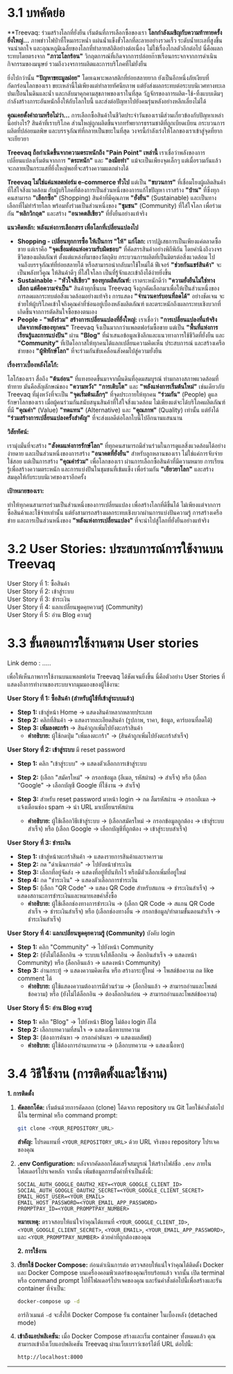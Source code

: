 # 3.1 บทคัดย่อ

**Treevaq: ร่วมสร้างโลกที่ยั่งยืน เริ่มต้นที่การเลือกซื้อของเรา
**โลกกำลังเผชิญกับความท้าทายครั้งยิ่งใหญ่...** ภาพข่าวไฟป่าที่โหมกระหน่ำ แผ่นน้ำแข็งขั้วโลกที่ละลายอย่างรวดเร็ว ระดับน้ำทะเลที่สูงขึ้นจนน่าตกใจ และอุณหภูมิเฉลี่ยของโลกที่ทำลายสถิติอย่างต่อเนื่อง ไม่ใช่เรื่องไกลตัวอีกต่อไป นี่คือผลกระทบโดยตรงจาก **"ภาวะโลกร้อน"** วิกฤตการณ์ที่เกิดจากการปล่อยก๊าซเรือนกระจกจากการดำเนินกิจกรรมของมนุษย์ รวมถึงวงจรการผลิตและการบริโภคที่ไม่ยั่งยืน

ยิ่งไปกว่านั้น **"ปัญหาขยะมูลฝอย"** โดยเฉพาะพลาสติกที่ย่อยสลายยาก ยังเป็นอีกหนึ่งภัยเงียบที่กัดกร่อนโลกของเรา ขยะเหล่านี้ไม่เพียงแต่ทำลายทัศนียภาพ แต่ยังส่งผลกระทบต่อระบบนิเวศทางทะเล ปนเปื้อนในดินและน้ำ และกลับมาคุกคามสุขภาพของเราในที่สุด วัฏจักรของการผลิต-ใช้-ทิ้งแบบเดิมๆ กำลังสร้างภาระอันหนักอึ้งให้กับโลกใบนี้ และส่งต่อปัญหาไปยังคนรุ่นหลังอย่างหลีกเลี่ยงไม่ได้

**คุณเคยตั้งคำถามหรือไม่ว่า...** การเลือกซื้อสินค้าในชีวิตประจำวันของเรามีส่วนเกี่ยวข้องกับปัญหาเหล่านี้อย่างไร? สินค้าที่เราบริโภค ส่วนใหญ่ถูกผลิตขึ้นจากทรัพยากรธรรมชาติที่ถูกเบียดเบียน กระบวนการผลิตที่ปล่อยมลพิษ และบรรจุภัณฑ์ที่กลายเป็นขยะในที่สุด วงจรนี้กำลังเร่งให้โลกของเราเข้าสู่จุดที่ยากจะเยียวยา

**Treevaq ถือกำเนิดขึ้นจากความตระหนักถึง "Pain Point" เหล่านี้** เราเชื่อว่าพลังของการเปลี่ยนแปลงเริ่มต้นจากการ **"ตระหนัก"** และ **"ลงมือทำ"** แม้จะเป็นเพียงจุดเล็กๆ แต่เมื่อรวมกันแล้ว จะกลายเป็นกระแสที่ยิ่งใหญ่พอที่จะสร้างความแตกต่างได้

**Treevaq ไม่ใช่แค่แพลตฟอร์ม e-commerce ทั่วไป** แต่เป็น **"ขบวนการ"** ที่เชื่อมโยงผู้ผลิตสินค้าที่ใส่ใจสิ่งแวดล้อม กับผู้บริโภคที่ต้องการเป็นส่วนหนึ่งของการแก้ไขปัญหา เราสร้าง **"บ้าน"** ที่ซึ่งทุกคนสามารถ **"เลือกซื้อ"** (Shopping) สินค้าที่มีคุณภาพ **"ยั่งยืน"** (Sustainable) และเป็นทางเลือกที่ไม่ทำร้ายโลก พร้อมทั้งร่วมเป็นส่วนหนึ่งของ **"ชุมชน"** (Community) ที่ใส่ใจโลก เพื่อร่วมกัน **"พลิกวิกฤต"** และสร้าง **"อนาคตสีเขียว"** ที่ยั่งยืนอย่างแท้จริง

**แนวคิดหลัก: พลังแห่งการเลือกสรร เพื่อโลกที่เปลี่ยนแปลงไป**

* **Shopping - เปลี่ยนทุกการซื้อ ให้เป็นการ "ให้" แก่โลก:** เราปฏิเสธการเป็นเพียงแค่ตลาดซื้อขาย แต่เราคือ **"จุดเชื่อมต่อแห่งความรับผิดชอบ"** ที่คัดสรรสินค้าอย่างพิถีพิถัน โดยคำนึงถึงวงจรชีวิตของผลิตภัณฑ์ ตั้งแต่แหล่งที่มาของวัตถุดิบ กระบวนการผลิตที่เป็นมิตรต่อสิ่งแวดล้อม ไปจนถึงบรรจุภัณฑ์ที่ย่อยสลายได้ หรือสามารถนำกลับมาใช้ใหม่ได้ ฟีเจอร์ **"ช่วยกันแชร์สินค้า"** จะเป็นพลังทวีคูณ ให้สินค้าดีๆ ที่ใส่ใจโลก เป็นที่รู้จักและเข้าถึงได้ง่ายยิ่งขึ้น
* **Sustainable - "หัวใจสีเขียว" ของทุกผลิตภัณฑ์:** เราตระหนักดีว่า **"ความยั่งยืนไม่ใช่ทางเลือก แต่คือความจำเป็น"** สินค้าทุกชิ้นบน Treevaq จึงถูกคัดเลือกมาเพื่อให้เป็นส่วนหนึ่งของการลดผลกระทบต่อสิ่งแวดล้อมอย่างแท้จริง การแสดง **"จำนวนคาร์บอนที่ลดได้"** อย่างชัดเจน จะช่วยให้ผู้บริโภคเข้าใจถึงคุณค่าที่ซ่อนอยู่เบื้องหลังผลิตภัณฑ์ และตระหนักถึงผลกระทบเชิงบวกที่เกิดขึ้นจากการตัดสินใจซื้อของตนเอง
* **People - "พลังร่วม" สร้างการเปลี่ยนแปลงที่ยิ่งใหญ่:** เราเชื่อว่า **"การเปลี่ยนแปลงที่แท้จริง เกิดจากพลังของทุกคน"** Treevaq จึงเป็นมากกว่าแพลตฟอร์มซื้อขาย แต่เป็น **"พื้นที่แห่งการเรียนรู้และการแบ่งปัน"** ผ่าน **"Blog"** ที่นำเสนอข้อมูลเชิงลึกและแนวทางการใช้ชีวิตที่ยั่งยืน และ **"Community"** ที่เปิดโอกาสให้ทุกคนได้แลกเปลี่ยนความคิดเห็น ประสบการณ์ และสร้างเครือข่ายของ **"ผู้พิทักษ์โลก"** ที่จะร่วมกันขับเคลื่อนสังคมไปสู่ความยั่งยืน

**เรื่องราวเบื้องหลังโลโก้:**

โลโก้ของเรา สื่อถึง **"ต้นอ่อน"** ที่แทงยอดขึ้นมาจากผืนดินที่อุดมสมบูรณ์ ท่ามกลางสภาพแวดล้อมที่ท้าทาย มันคือสัญลักษณ์ของ **"ความหวัง"** **"การเติบโต"** และ **"พลังแห่งการเริ่มต้นใหม่"** เช่นเดียวกับ Treevaq ที่มุ่งหวังที่จะเป็น **"จุดเริ่มต้นเล็กๆ"** ที่จุดประกายให้ทุกคน **"ร่วมกัน"** (People) ดูแลรักษาโลกของเรา เมื่อผู้คนร่วมกันสนับสนุนสินค้าที่ใส่ใจสิ่งแวดล้อม ไม่เพียงแต่จะได้บริโภคผลิตภัณฑ์ที่มี **"คุณค่า"** (Value) **"ทดแทน"** (Alternative) และ **"คุณภาพ"** (Quality) เท่านั้น แต่ยังได้ **"ร่วมสร้างการเปลี่ยนแปลงครั้งสำคัญ"** ที่จะส่งผลดีต่อโลกใบนี้ไปอีกนานแสนนาน

**วิสัยทัศน์:**

เรามุ่งมั่นที่จะสร้าง **"สังคมแห่งการรักษ์โลก"** ที่ทุกคนสามารถมีส่วนร่วมในการดูแลสิ่งแวดล้อมได้อย่างง่ายดาย และเป็นส่วนหนึ่งของการสร้าง **"อนาคตที่ยั่งยืน"** สำหรับลูกหลานของเรา ไม่ใช่แค่การจับจ่ายใช้สอย แต่เป็นการสร้าง **"คุณค่าร่วม"** เพื่อโลกของเรา ผ่านการเลือกซื้อสินค้าที่มีความหมาย การเรียนรู้เพื่อสร้างความตระหนัก และการแบ่งปันในชุมชนที่เข้มแข็ง เพื่อร่วมกัน **"เยียวยาโลก"** และสร้างสมดุลให้กับระบบนิเวศของเราอีกครั้ง

**เป้าหมายของเรา:**

ทำให้ทุกคนสามารถร่วมเป็นส่วนหนึ่งของการเปลี่ยนแปลง เพื่อสร้างโลกที่ดีขึ้นได้ ไม่เพียงแต่จากการซื้อสินค้าและใช้จ่ายเท่านั้น แต่ยังสามารถสร้างผลกระทบเชิงบวกผ่านการแบ่งปันความรู้ การสร้างเครือข่าย และการเป็นส่วนหนึ่งของ **"พลังแห่งการเปลี่ยนแปลง"** ที่จะนำไปสู่โลกที่ยั่งยืนอย่างแท้จริง

# 3.2 User Stories: ประสบการณ์การใช้งานบน Treevaq     
User Story ที่ 1: ซื้อสินค้า    
User Story ที่ 2: เข้าสู่ระบบ   
User Story ที่ 3: ชำระเงิน    
User Story ที่ 4: แลกเปลี่ยนพูดคุยความรู้ (Community)   
User Story ที่ 5: อ่าน Blog ความรู้     

# 3.3 ขั้นตอนการใช้งานตาม User stories  
Link demo : .....   
   
เพื่อให้เห็นภาพการใช้งานบนแพลตฟอร์ม Treevaq ได้ชัดเจนยิ่งขึ้น นี่คือตัวอย่าง User Stories ที่แสดงถึงการทำงานของระบบจากมุมมองของผู้ใช้งาน:   
  
**User Story ที่ 1: ซื้อสินค้า (สำหรับผู้ใช้ที่เข้าสู่ระบบแล้ว)**  
 
* **Step 1:** เข้าสู่หน้า Home -> แสดงสินค้าหลากหลายประเภท   
* **Step 2:** คลิกที่สินค้า -> แสดงรายละเอียดสินค้า (รูปภาพ, ราคา, ข้อมูล, คาร์บอนที่ลดได้)  
* **Step 3: เพิ่มลงตะกร้า** -> สินค้าถูกเพิ่มไปยังตะกร้าสินค้า 
    * **คำอธิบาย:** ผู้ใช้กดปุ่ม "เพิ่มลงตะกร้า" -> (สินค้าถูกเพิ่มไปยังตะกร้าสำเร็จ) 

**User Story ที่ 2: เข้าสู่ระบบ** มี reset password 

* **Step 1:** คลิก "เข้าสู่ระบบ" -> แสดงตัวเลือกการเข้าสู่ระบบ 
* **Step 2:** (เลือก "สมัครใหม่" -> กรอกข้อมูล (อีเมล, รหัสผ่าน) -> สำเร็จ) หรือ (เลือก "Google" -> เลือกบัญชี Google ที่ใช้งาน -> สำเร็จ) 
* **Step 3:** สำหรับ reset password มาหน้า login -> กด ลืมรหัสผ่าน -> กรอกอีเมล -> แจ้งเตือนช่อง spam -> นำ URL มาเปลี่ยนรหัสผ่าน 

    * **คำอธิบาย:** ผู้ใช้เลือกวิธีเข้าสู่ระบบ -> (เลือกสมัครใหม่ -> กรอกข้อมูลถูกต้อง -> เข้าสู่ระบบสำเร็จ) หรือ (เลือก Google -> เลือกบัญชีที่ถูกต้อง -> เข้าสู่ระบบสำเร็จ)

**User Story ที่ 3: ชำระเงิน**

* **Step 1:** เข้าสู่หน้าตะกร้าสินค้า -> แสดงรายการสินค้าและราคารวม
* **Step 2:** กด "ดำเนินการต่อ" -> ไปยังหน้าชำระเงิน
* **Step 3:** เลือกที่อยู่จัดส่ง -> แสดงที่อยู่ที่บันทึกไว้ หรือมีตัวเลือกเพิ่มที่อยู่ใหม่
* **Step 4:** กด "ชำระเงิน" -> แสดงตัวเลือกการชำระเงิน
* **Step 5:** (เลือก "QR Code" -> แสดง QR Code สำหรับสแกน -> ชำระเงินสำเร็จ) -> แสดงสถานะการชำระเงินและหมายเลขคำสั่งซื้อ
    * **คำอธิบาย:** ผู้ใช้เลือกช่องทางการชำระเงิน -> (เลือก QR Code -> สแกน QR Code สำเร็จ -> ชำระเงินสำเร็จ) หรือ (เลือกช่องทางอื่น -> กรอกข้อมูล/ทำตามขั้นตอนสำเร็จ -> ชำระเงินสำเร็จ)

**User Story ที่ 4: แลกเปลี่ยนพูดคุยความรู้ (Community)** บังคับ login 

* **Step 1:** คลิก "Community" -> ไปยังหน้า Community
* **Step 2:** (ยังไม่ได้ล็อกอิน -> ระบบแจ้งให้ล็อกอิน -> ล็อกอินสำเร็จ -> แสดงหน้า Community) หรือ (ล็อกอินแล้ว -> แสดงหน้า Community)
* **Step 3:** อ่านกระทู้ -> แสดงความคิดเห็น หรือ สร้างกระทู้ใหม่ -> โพสต์ข้อความ กด like comment ได้
    * **คำอธิบาย:** ผู้ใช้แสดงความต้องการมีส่วนร่วม -> (ล็อกอินแล้ว -> สามารถอ่านและโพสต์ข้อความ) หรือ (ยังไม่ได้ล็อกอิน -> ต้องล็อกอินก่อน -> สามารถอ่านและโพสต์ข้อความ)

**User Story ที่ 5: อ่าน Blog ความรู้**

* **Step 1:** คลิก "Blog" -> ไปยังหน้า Blog ไม่ต้อง login ก็ได้ 
* **Step 2:** เลือกบทความที่สนใจ -> แสดงเนื้อหาบทความ
* **Step 3:** (ต้องการค้นหา -> กรอกคำค้นหา -> แสดงผลลัพธ์) 
    * **คำอธิบาย:** ผู้ใช้ต้องการอ่านบทความ -> (เลือกบทความ -> แสดงเนื้อหา) 


# 3.4 วิธีใช้งาน (การติดตั้งและใช้งาน)
 **1. การติดตั้ง**

 1.  **คัดลอกโค้ด:** เริ่มต้นด้วยการคัดลอก (clone) โค้ดจาก repository บน Git โดยใช้คำสั่งต่อไปนี้ใน terminal หรือ command prompt:
     ```bash
     git clone <YOUR_REPOSITORY_URL>
     ```
     **สำคัญ:** โปรดแทนที่ `<YOUR_REPOSITORY_URL>` ด้วย URL จริงของ repository โปรเจคของคุณ

 2.  **.env Configuration:** หลังจากคัดลอกโค้ดเสร็จสมบูรณ์ ให้สร้างไฟล์ชื่อ `.env` ภายในโฟลเดอร์โปรเจคหลัก จากนั้น เพิ่มข้อมูลการตั้งค่าที่จำเป็นดังนี้:
     ```
     SOCIAL_AUTH_GOOGLE_OAUTH2_KEY=<YOUR_GOOGLE_CLIENT_ID>   
     SOCIAL_AUTH_GOOGLE_OAUTH2_SECRET=<YOUR_GOOGLE_CLIENT_SECRET>
     EMAIL_HOST_USER=<YOUR_EMAIL>
     EMAIL_HOST_PASSWORD=<YOUR_EMAIL_APP_PASSWORD>
     PROMPTPAY_ID=<YOUR_PROMPTPAY_NUMBER>
     ```
     **หมายเหตุ:** ตรวจสอบให้แน่ใจว่าคุณได้แทนที่ `<YOUR_GOOGLE_CLIENT_ID>`, `<YOUR_GOOGLE_CLIENT_SECRET>`, `<YOUR_EMAIL>`, `<YOUR_EMAIL_APP_PASSWORD>`, และ `<YOUR_PROMPTPAY_NUMBER>` ด้วยค่าที่ถูกต้องของคุณ

     **2. การใช้งาน**

 1.  **เรียกใช้ Docker Compose:** ก่อนดำเนินการต่อ ตรวจสอบให้แน่ใจว่าคุณได้ติดตั้ง Docker และ Docker Compose บนเครื่องคอมพิวเตอร์ของคุณเรียบร้อยแล้ว จากนั้น เปิด terminal หรือ command prompt ไปที่โฟลเดอร์โปรเจคของคุณ และรันคำสั่งต่อไปนี้เพื่อสร้างและรัน container ที่จำเป็น:
     ```bash
     docker-compose up -d
     ```
     อาร์กิวเมนต์ `-d` จะสั่งให้ Docker Compose รัน container ในเบื้องหลัง (detached mode)

 2.  **เข้าถึงแอปพลิเคชัน:** เมื่อ Docker Compose สร้างและเริ่ม container ทั้งหมดแล้ว คุณสามารถเข้าถึงเว็บแอปพลิเคชัน Treevaq ผ่านเว็บเบราว์เซอร์ได้ที่ URL ต่อไปนี้:
     ```
     http://localhost:8000
     ```

 ---
